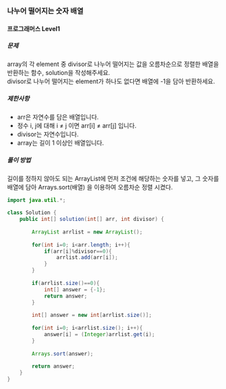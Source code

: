 ### 나누어 떨어지는 숫자 배열

#### 프로그래머스 Level1 

##### 문제
array의 각 element 중 divisor로 나누어 떨어지는 값을 오름차순으로 정렬한 배열을 반환하는 함수, solution을 작성해주세요.<br>
divisor로 나누어 떨어지는 element가 하나도 없다면 배열에 -1을 담아 반환하세요.

##### 제한사항
- arr은 자연수를 담은 배열입니다.
- 정수 i, j에 대해 i ≠ j 이면 arr[i] ≠ arr[j] 입니다.
- divisor는 자연수입니다.
- array는 길이 1 이상인 배열입니다.

##### 풀이 방법
길이를 정하지 않아도 되는 ArrayList에 먼저 조건에 해당하는 숫자를 넣고, 그 숫자를 배열에 담아 Arrays.sort(배열) 을 이용하여 오름차순 정렬 시켰다.

```java
import java.util.*;

class Solution {
    public int[] solution(int[] arr, int divisor) {
        
        ArrayList arrlist = new ArrayList();
        
        for(int i=0; i<arr.length; i++){
            if(arr[i]%divisor==0){
                arrlist.add(arr[i]);        
            }
        }
        
        if(arrlist.size()==0){
            int[] answer = {-1};
            return answer;   
        }
        
        int[] answer = new int[arrlist.size()];
        
        for(int i=0; i<arrlist.size(); i++){
            answer[i] = (Integer)arrlist.get(i);
        }
        
        Arrays.sort(answer);
        
        return answer;
    }
}
```